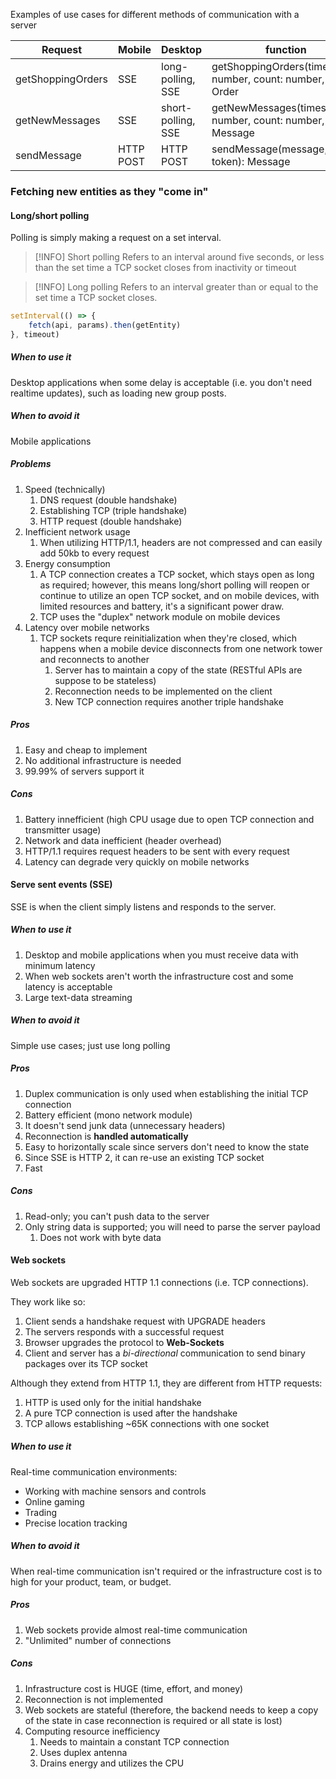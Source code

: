<!-- markdownlint-disable MD007 MD010 MD013 MD024 MD033 MD041 -->
Examples of use cases for different methods of communication with a server

| Request | Mobile | Desktop | function |
|--|--|--|--|
| getShoppingOrders | SSE | long-polling, SSE | getShoppingOrders(timestamp: number, count: number, token): Order |
| getNewMessages | SSE | short-polling, SSE | getNewMessages(timestamp: number, count: number, token): Message |
| sendMessage | HTTP POST | HTTP POST | sendMessage(message, token): Message  |

### Fetching new entities as they "come in"

#### Long/short polling

Polling is simply making a request on a set interval.

> [!INFO] Short polling
> Refers to an interval around five seconds, or less than the set time a TCP socket closes from inactivity or timeout

> [!INFO] Long polling
> Refers to an interval greater than or equal to the set time a TCP socket closes.

```ts
setInterval(() => {
    fetch(api, params).then(getEntity)
}, timeout)
```

##### When to use it

Desktop applications when some delay is acceptable (i.e. you don't need realtime updates), such as loading new group posts.

##### When to avoid it

Mobile applications

##### Problems

1. Speed (technically)
    1. DNS request (double handshake)
    2. Establishing TCP (triple handshake)
    3. HTTP request (double handshake)
2. Inefficient network usage
    1. When utilizing HTTP/1.1, headers are not compressed and can easily add 50kb to every request
3. Energy consumption
    1. A TCP connection creates a TCP socket, which stays open as long as required; however, this means long/short polling will reopen or continue to utilize an open TCP socket, and on mobile devices, with limited resources and battery, it's a significant power draw.
    2. TCP uses the "duplex" network module on mobile devices
4. Latency over mobile networks
    1. TCP sockets requre reinitialization when they're closed, which happens when a mobile device disconnects from one network tower and reconnects to another
        1. Server has to maintain a copy of the state (RESTful APIs are suppose to be stateless)
        2. Reconnection needs to be implemented on the client
        3. New TCP connection requires another triple handshake

##### Pros

1. Easy and cheap to implement
2. No additional infrastructure is needed
3. 99.99% of servers support it

##### Cons

1. Battery innefficient (high CPU usage due to open TCP connection and transmitter usage)
2. Network and data inefficient (header overhead)
3. HTTP/1.1 requires request headers to be sent with every request
4. Latency can degrade very quickly on mobile networks

#### Serve sent events (SSE)

SSE is when the client simply listens and responds to the server.

##### When to use it

1. Desktop and mobile applications when you must receive data with minimum latency
2. When web sockets aren't worth the infrastructure cost and some latency is acceptable
3. Large text-data streaming

##### When to avoid it

Simple use cases; just use long polling

##### Pros

1. Duplex communication is only used when establishing the initial TCP connection
2. Battery efficient (mono network module)
3. It doesn't send junk data (unnecessary headers)
4. Reconnection is **handled automatically**
5. Easy to horizontally scale since servers don't need to know the state
6. Since SSE is HTTP 2, it can re-use an existing TCP socket
7. Fast

##### Cons

1. Read-only; you can't push data to the server
2. Only string data is supported; you will need to parse the server payload
    1. Does not work with byte data

#### Web sockets

Web sockets are upgraded HTTP 1.1 connections (i.e. TCP connections).

They work like so:

1. Client sends a handshake request with UPGRADE headers
2. The servers responds with a successful request
3. Browser upgrades the protocol to **Web-Sockets**
4. Client and server has a *bi-directional* communication to send binary packages over its TCP socket

Although they extend from HTTP 1.1, they are different from HTTP requests:

1. HTTP is used only for the initial handshake
2. A pure TCP connection is used after the handshake
3. TCP allows establishing ~65K connections with one socket

##### When to use it

Real-time communication environments:

- Working with machine sensors and controls
- Online gaming
- Trading
- Precise location tracking

##### When to avoid it

When real-time communication isn't required or the infrastructure cost is to high for your product, team, or budget.

##### Pros

1. Web sockets provide almost real-time communication
2. "Unlimited" number of connections

##### Cons

1. Infrastructure cost is HUGE (time, effort, and money)
2. Reconnection is not implemented
3. Web sockets are stateful (therefore, the backend needs to keep a copy of the state in case reconnection is required or all state is lost)
4. Computing resource inefficiency
    1. Needs to maintain a constant TCP connection
    2. Uses duplex antenna
    3. Drains energy and utilizes the CPU

